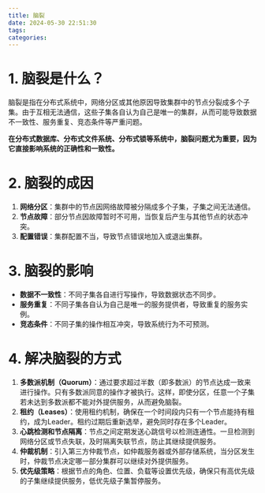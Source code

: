```yaml
---
title: 脑裂
date: 2024-05-30 22:51:30
tags:
categories:
---
```


# 1. 脑裂是什么？

脑裂是指在分布式系统中，网络分区或其他原因导致集群中的节点分裂成多个子集。由于互相无法通信，这些子集各自认为自己是唯一的集群，从而可能导致数据不一致性、服务重复、竞态条件等严重问题。

**在分布式数据库、分布式文件系统、分布式锁等系统中，脑裂问题尤为重要，因为它直接影响系统的正确性和一致性。**

# 2. 脑裂的成因

1. **网络分区**：集群中的节点因网络故障被分隔成多个子集，子集之间无法通信。
2. **节点故障**：部分节点因故障暂时不可用，当恢复后产生与其他节点的状态冲突。
3. **配置错误**：集群配置不当，导致节点错误地加入或退出集群。

# 3. 脑裂的影响

- **数据不一致性**：不同子集各自进行写操作，导致数据状态不同步。
- **服务重复**：不同子集各自认为自己是唯一的服务提供者，导致重复的服务实例。
- **竞态条件**：不同子集的操作相互冲突，导致系统行为不可预测。

# 4. 解决脑裂的方式

1. **多数派机制（Quorum）**：通过要求超过半数（即多数派）的节点达成一致来进行操作。只有多数派同意的操作才被执行。这样，即使分区，任意一个子集若未达到多数派都不能对外提供服务，从而避免脑裂。
2. **租约（Leases）**：使用租约机制，确保在一个时间段内只有一个节点能持有租约，成为Leader。租约过期后重新选举，避免同时存在多个Leader。
3. **心跳检测和节点隔离**：节点之间定期发送心跳信号以检测连通性。一旦检测到网络分区或节点失联，及时隔离失联节点，防止其继续提供服务。
4. **仲裁机制**：引入第三方仲裁节点，如仲裁服务器或外部存储系统，当分区发生时，仲裁节点决定哪一部分集群可以继续对外提供服务。
5. **优先级策略**：根据节点的角色、位置、负载等设置优先级，确保只有高优先级的子集继续提供服务，低优先级子集暂停服务。



